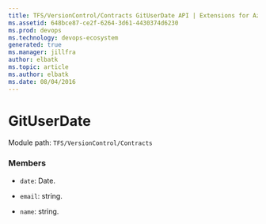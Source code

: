 ```yaml
---
title: TFS/VersionControl/Contracts GitUserDate API | Extensions for Azure DevOps Services
ms.assetid: 648bce87-ce2f-6264-3d61-4430374d6230
ms.prod: devops
ms.technology: devops-ecosystem
generated: true
ms.manager: jillfra
author: elbatk
ms.topic: article
ms.author: elbatk
ms.date: 08/04/2016
---
```


# GitUserDate

Module path: `TFS/VersionControl/Contracts`


### Members

* `date`: Date. 

* `email`: string. 

* `name`: string. 

